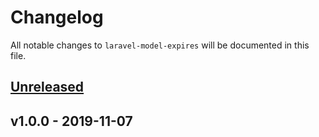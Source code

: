 # Changelog

All notable changes to `laravel-model-expires` will be documented in this file.

## [Unreleased]

## v1.0.0 - 2019-11-07

[Unreleased]: https://github.com/mvdnbrk/laravel-model-expires/compare/v1.0.0...HEAD
